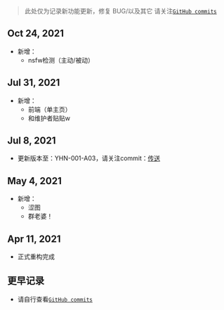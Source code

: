 > 此处仅为记录新功能更新，修复 BUG/以及其它 请关注[`GitHub commits`](https://github.com/Kyomotoi/ATRI/commits/main)

## Oct 24, 2021
- 新增：
    - nsfw检测（主动/被动）

## Jul 31, 2021
- 新增：
    - 前端（单主页）
    - 和维护者贴贴w

## Jul 8, 2021
-  更新版本至：YHN-001-A03，请关注commit：[传送](https://github.com/Kyomotoi/ATRI/commit/be2747e4d4b820ca0f1f988d3b77a628da26fe7b)

## May 4, 2021
- 新增：
    - 涩图
    - 群老婆！

## Apr 11, 2021
- 正式重构完成

## 更早记录
- 请自行查看[`GitHub commits`](https://github.com/Kyomotoi/ATRI/commits/main)
